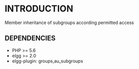 INTRODUCTION
============

Member inheritance of subgroups according permitted access

DEPENDENCIES
-------------------

* PHP >= 5.6
* elgg >= 2.0
* elgg-plugin: groups,au_subgroups

